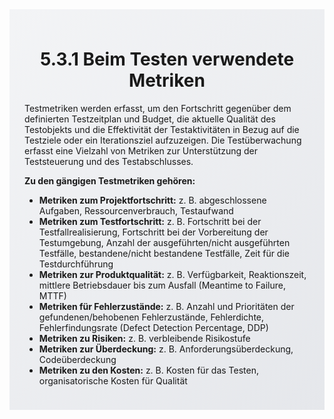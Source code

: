 <div class="rounded-lg border shadow-sm" style="background: linear-gradient(135deg,#F3F4F6 0%,#E5E7EB 100%); padding: 24px; border-color: #9CA3AF">
  <header style="margin-bottom:12px">
    <h1 class="text-2xl font-bold text-gray-900">5.3.1 Beim Testen verwendete Metriken</h1>
  </header>
  <article class="prose max-w-none">
    <p>Testmetriken werden erfasst, um den Fortschritt gegenüber dem definierten Testzeitplan und Budget, die aktuelle Qualität des Testobjekts und die Effektivität der Testaktivitäten in Bezug auf die Testziele oder ein Iterationsziel aufzuzeigen. Die Testüberwachung erfasst eine Vielzahl von Metriken zur Unterstützung der Teststeuerung und des Testabschlusses.</p>
    <p><strong>Zu den gängigen Testmetriken gehören:</strong></p>
    <ul>
      <li><strong>Metriken zum Projektfortschritt:</strong> z. B. abgeschlossene Aufgaben, Ressourcenverbrauch, Testaufwand</li>
      <li><strong>Metriken zum Testfortschritt:</strong> z. B. Fortschritt bei der Testfallrealisierung, Fortschritt bei der Vorbereitung der Testumgebung, Anzahl der ausgeführten/nicht ausgeführten Testfälle, bestandene/nicht bestandene Testfälle, Zeit für die Testdurchführung</li>
      <li><strong>Metriken zur Produktqualität:</strong> z. B. Verfügbarkeit, Reaktionszeit, mittlere Betriebsdauer bis zum Ausfall (Meantime to Failure, MTTF)</li>
      <li><strong>Metriken für Fehlerzustände:</strong> z. B. Anzahl und Prioritäten der gefundenen/behobenen Fehlerzustände, Fehlerdichte, Fehlerfindungsrate (Defect Detection Percentage, DDP)</li>
      <li><strong>Metriken zu Risiken:</strong> z. B. verbleibende Risikostufe</li>
      <li><strong>Metriken zur Überdeckung:</strong> z. B. Anforderungsüberdeckung, Codeüberdeckung</li>
      <li><strong>Metriken zu den Kosten:</strong> z. B. Kosten für das Testen, organisatorische Kosten für Qualität</li>
    </ul>
  </article>
</div>
